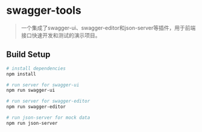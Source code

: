 # swagger-tools

> 一个集成了swagger-ui、swagger-editor和json-server等插件，用于前端接口快速开发和测试的演示项目。

## Build Setup

``` bash
# install dependencies
npm install

# run server for swagger-ui
npm run swagger-ui

# run server for swagger-editor
npm run swagger-editor

# run json-server for mock data
npm run json-server

```
